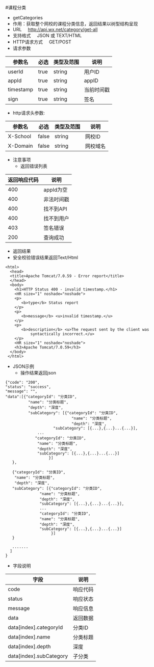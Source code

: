 #课程分类

* getCategories
* 作用：获取整个网校的课程分类信息，返回结果以树型结构呈现
* URL
    http://api.wx.net/category/get-all
* 支持格式
    JSON 或 TEXT/HTML
* HTTP请求方式
    GET/POST
* 请求参数

| 参数名       | 必选  | 类型及范围 | 说明 |
| ----------- | ----- | -------- | -----|
| userId      | true  | string   |用户ID |
| appId       | true  | string   |appID |
| timestamp   | true  | string   |当前时间戳|
|sign         |true|string |签名|

* http请求头参数:

| 参数名	  | 必选	   | 类型及范围	| 说明 |
| ------- | ------ | ---------  |------|
|X-School|	false|	string|	网校ID|
|X-Domain|	false|	string|	网校域名|

* 注意事项
  * 返回错误列表

 | 返回响应代码|说明|
 |----|---|
 |400|	appId为空|
 |400|	非法时间戳|
 |400|	找不到API|
 |400|	找不到用户|
 |403|	签名错误|
 |200|	查询成功|
* 返回结果
 * 安全校验错误结果返回Text/Html

````
<html>
  <head>
  <title>Apache Tomcat/7.0.59 - Error report</title>
  </head>
  <body>
    <h1>HTTP Status 400 - invalid timestamp.</h1>
    <HR size="1" noshade="noshade">
    <p>
       <b>type</b> Status report
    </p>
    <p>
       <b>message</b> <u>invalid timestamp.</u>
    </p>
    <p>
       <b>description</b> <u>The request sent by the client was
           syntactically incorrect.</u>
    </p>
    <HR size="1" noshade="noshade">
    <h3>Apache Tomcat/7.0.59</h3>
  </body>
 </html>
````

* JSON示例
  * 操作结果返回json

````
{"code": "200",
"status": "success",
"message": "",
"data":[{"categoryId": "分类ID",
          "name": "分类标题",
          "depth": "深度",
          "subCategory": [{"categoryId": "分类ID",
                             "name": "分类标题",
                             "depth": "深度",
                     "subCategory": [{...},{...}...{...}],
              ...
             "categoryId": "分类ID",
              "name": "分类标题",
              "depth": "深度",
              "subCategory": [{...},{...}...{...}]
                   }]
   },
   
   {"categoryId": "分类ID",
    "name": "分类标题",
    "depth": "深度",
   "subCategory": [{"categoryId": "分类ID",
               "name": "分类标题",
               "depth": "深度",
               "subCategory": [{...},{...}...{...}],
               ...
               "categoryId": "分类ID",
               "name": "分类标题",
               "depth": "深度",
               "subCategory": [{...},{...}...{...}]
                    }]
   }
   
   .......
  ]
}
`````

* 字段说明

|字段|说明|
|---|---|
|code|	响应代码|
|status|	响应状态|
|message|	响应信息|
|data|	返回数据|
|data[index].categoryId|	分类ID|
|data[index].name|	分类标题|
|data[index].depth|	深度|
|data[index].subCategory|	子分类|
